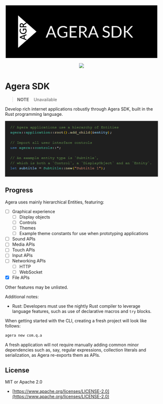 <p align="center">
  <img src="./assets/logo-72-ppi.png" width="500">
</p>

<p align="center">
  <a href="https://docs.rs/agera/latest/agera/">
    <img src="https://img.shields.io/badge/Rust%20API%20Documentation-gray?link=https%3A%2F%2Fdocs.rs%2Fagera%2Flatest%2Fagera%2F">
  </a>
</p>

# Agera SDK

> **NOTE**&nbsp;&nbsp;&nbsp; Unavailable

Develop rich internet applications robustly through Agera SDK, built in the Rust programming language.

<p align="center">
  <img src="./assets/intro-code.png">
</p>

## Progress

Agera uses mainly hierarchical Entities, featuring:

- [ ] Graphical experience
  - [ ] Display objects
  - [ ] Controls
  - [ ] Themes
  - [ ] Example theme constants for use when prototyping applications
- [ ] Sound APIs
- [ ] Media APIs
- [ ] Touch APIs
- [ ] Input APIs
- [ ] Networking APIs
  - [ ] HTTP
  - [ ] WebSocket
- [x] File APIs

Other features may be unlisted.

Additional notes:

- Rust: Developers must use the nightly Rust compiler to leverage language features, such as use of declarative macros and `try` blocks.

When getting started with the CLI, creating a fresh project will look like follows:

```sh
agera new com.q.a
```

A fresh application will not require manually adding common minor dependencies such as, say, regular expressions, collection literals and serialization, as Agera re-exports them as APIs.

## License

MIT or Apache 2.0

- [https://www.apache.org/licenses/LICENSE-2.0](https://www.apache.org/licenses/LICENSE-2.0)